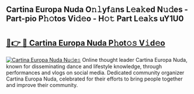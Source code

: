 ## Cartina Europa Nuda O𝚗𝚕yf𝚊ns L𝚎a𝚔ed N𝚞𝚍es - Part-pio P𝚑𝚘tos Vi𝚍𝚎o - H𝚘𝚝 Part L𝚎a𝚔s uY1U0

# <h2><a href="http://kf4gkn.oniu.top/?m=Cartina+Europa+Nuda">🔗👉 🔴 Cartina Europa Nuda P𝚑ot𝚘𝚜 V𝚒d𝚎o</a></h2>

[![Cartina Europa Nuda Nu𝚍e𝚜](https://i.imgur.com/0qMVB7G.gif)](http://kf4gkn.oniu.top/?m=Cartina+Europa+Nuda)
Online thought leader Cartina Europa Nuda, known for disseminating dance and lifestyle knowledge, through performances and vlogs on social media. Dedicated community organizer Cartina Europa Nuda, celebrated for their efforts to bring people together and improve their community.  
